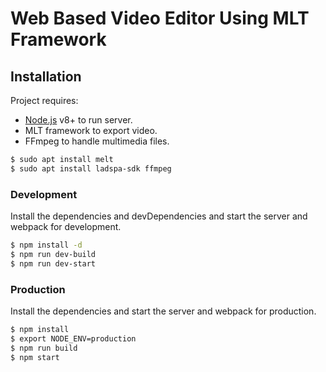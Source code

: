 # Web Based Video Editor Using MLT Framework

## Installation

Project requires:
- [Node.js](https://nodejs.org/) v8+ to run server.
- MLT framework to export video.
- FFmpeg to handle multimedia files.

```sh
$ sudo apt install melt
$ sudo apt install ladspa-sdk ffmpeg
```

### Development

Install the dependencies and devDependencies and start the server and webpack for development.

```sh
$ npm install -d
$ npm run dev-build
$ npm run dev-start
```

### Production

Install the dependencies and start the server and webpack for production.

```sh
$ npm install
$ export NODE_ENV=production
$ npm run build
$ npm start
```
